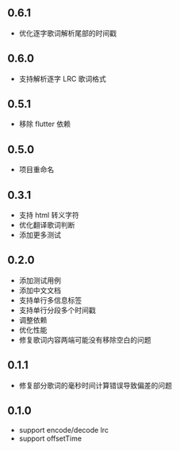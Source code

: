 ## 0.6.1
- 优化逐字歌词解析尾部的时间戳
## 0.6.0
- 支持解析逐字 LRC 歌词格式
## 0.5.1
- 移除 flutter 依赖
## 0.5.0
- 项目重命名
## 0.3.1
- 支持 html 转义字符
- 优化翻译歌词判断
- 添加更多测试
## 0.2.0
* 添加测试用例
* 添加中文文档
* 支持单行多信息标签
* 支持单行分段多个时间戳
* 调整依赖
* 优化性能
* 修复歌词内容两端可能没有移除空白的问题
## 0.1.1
* 修复部分歌词的毫秒时间计算错误导致偏差的问题
## 0.1.0
* support encode/decode lrc
* support offsetTime
